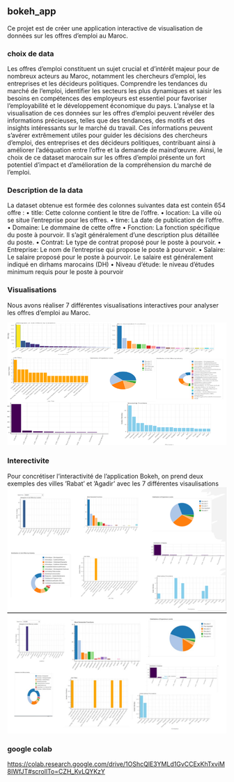 ## bokeh_app


Ce projet est de créer une application interactive de visualisation de données sur les offres
d’emploi au Maroc.


### choix de data
Les offres d’emploi constituent un sujet crucial et d’intérêt majeur pour de nombreux acteurs au Maroc,
notamment les chercheurs d’emploi, les entreprises et les décideurs politiques. Comprendre les tendances
du marché de l’emploi, identifier les secteurs les plus dynamiques et saisir les besoins en compétences des
employeurs est essentiel pour favoriser l’employabilité et le développement économique du pays. L’analyse
et la visualisation de ces données sur les offres d’emploi peuvent révéler des informations précieuses,
telles que des tendances, des motifs et des insights intéressants sur le marché du travail. Ces informations
peuvent s’avérer extrêmement utiles pour guider les décisions des chercheurs d’emploi, des entreprises et
des décideurs politiques, contribuant ainsi à améliorer l’adéquation entre l’offre et la demande de maind’œuvre. Ainsi, le choix de ce dataset marocain sur les offres d’emploi présente un fort potentiel d’impact et d’amélioration de la compréhension du marché de l’emploi. 


### Description de la data

La dataset obtenue est formée des colonnes suivantes data est contein 654 offre :
• title: Cette colonne contient le titre de l’offre.
• location: La ville où se situe l’entreprise pour les offres.
• time: La date de publication de l’offre.
• Domaine: Le dommaine de cette offre
• Fonction: La fonction spécifique du poste à pourvoir. Il s’agit généralement d’une description plus
détaillée du poste.
• Contrat: Le type de contrat proposé pour le poste à pourvoir.
• Entreprise: Le nom de l’entreprise qui propose le poste à pourvoir.
• Salaire: Le salaire proposé pour le poste à pourvoir. Le salaire est généralement indiqué en dirhams
marocains (DH)
• Niveau d’étude: le niveau d’études minimum requis pour le poste à pourvoir
###  Visualisations
Nous avons réaliser 7 différentes visualisations interactives pour analyser les offres d’emploi au Maroc.



![alt text](image.png)
### Interectivite
Pour concrétiser l’interactivité de l’application Bokeh, on prend deux exemples des villes ’Rabat’ et ’Agadir’
avec les 7 différentes visaulisations
![alt text](rabat.png)
![alt text](agadir.jpeg)

### google colab 
https://colab.research.google.com/drive/1OShcQlE3YMLd1GvCCExKhTxviM8IWfJT#scrollTo=CZH_KvLQYKzY
